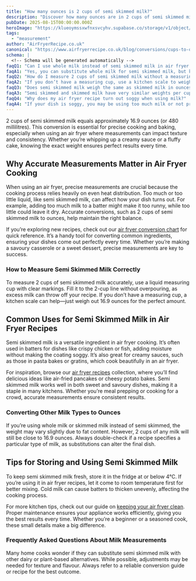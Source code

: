 ```yaml
---
title: "How many ounces is 2 cups of semi skimmed milk?"
description: "Discover how many ounces are in 2 cups of semi skimmed milk for perfect air fryer recipes. Get accurate conversions and cooking tips!"
pubDate: 2025-08-15T00:00:00.000Z
heroImage: "https://klueoymssxwfnxsvcyhv.supabase.co/storage/v1/object/public/Shmucket/how-many-ounces-is-2-cups-semi-skimmed-milk.webp"
tags:
  - "measurement"
author: "AirFryerRecipe.co.uk"
canonical: "https://www.airfryerrecipe.co.uk/blog/conversions/cups-to-ounces/how-many-ounces-is-2-cups-semi-skimmed-milk"
schema: |
  <!-- Schema will be generated automatically -->
faqQ1: "Can I use whole milk instead of semi skimmed milk in air fryer recipes?"
faqA1: "Yes, you can substitute whole milk for semi skimmed milk, but keep in mind that whole milk has a higher fat content. This may slightly alter the texture of your dish, making it richer or creamier. Adjust cooking times if needed to account for the difference."
faqQ2: "How do I measure 2 cups of semi skimmed milk without a measuring cup?"
faqA2: "If you don’t have a measuring cup, use a kitchen scale to weigh out 16.9 ounces (480 grams) of semi skimmed milk. Alternatively, a standard UK mug holds about 250ml, so roughly 2 mugs will give you close to 2 cups."
faqQ3: "Does semi skimmed milk weigh the same as skimmed milk in ounces?"
faqA3: "Semi skimmed and skimmed milk have very similar weights per cup, with only a slight difference due to fat content. For most recipes, you can use them interchangeably without adjusting the measurement."
faqQ4: "Why does my air fryer recipe turn out soggy when using milk?"
faqA4: "If your dish is soggy, you may be using too much milk or not preheating the air fryer properly. Ensure you measure liquids accurately and follow recipe instructions for best results. Excess moisture can prevent crisping."
---
```

<p>2 cups of semi skimmed milk equals approximately 16.9 ounces (or 480 millilitres). This conversion is essential for precise cooking and baking, especially when using an air fryer where measurements can impact texture and consistency. Whether you’re whipping up a creamy sauce or a fluffy cake, knowing the exact weight ensures perfect results every time.</p>  

<h2>Why Accurate Measurements Matter in Air Fryer Cooking</h2>  
<p>When using an air fryer, precise measurements are crucial because the cooking process relies heavily on even heat distribution. Too much or too little liquid, like semi skimmed milk, can affect how your dish turns out. For example, adding too much milk to a batter might make it too runny, while too little could leave it dry. Accurate conversions, such as 2 cups of semi skimmed milk to ounces, help maintain the right balance.</p>  

<p>If you’re exploring new recipes, check out our <a href=https://www.airfryerrecipe.co.uk/air-fryer-conversion-chart>air fryer conversion chart</a> for quick reference. It’s a handy tool for converting common ingredients, ensuring your dishes come out perfectly every time. Whether you’re making a savoury casserole or a sweet dessert, precise measurements are key to success.</p>  

<h3>How to Measure Semi Skimmed Milk Correctly</h3>  
<p>To measure 2 cups of semi skimmed milk accurately, use a liquid measuring cup with clear markings. Fill it to the 2-cup line without overpouring, as excess milk can throw off your recipe. If you don’t have a measuring cup, a kitchen scale can help—just weigh out 16.9 ounces for the perfect amount.</p>  

<h2>Common Uses for Semi Skimmed Milk in Air Fryer Recipes</h2>  
<p>Semi skimmed milk is a versatile ingredient in air fryer cooking. It’s often used in batters for dishes like crispy chicken or fish, adding moisture without making the coating soggy. It’s also great for creamy sauces, such as those in pasta bakes or gratins, which cook beautifully in an air fryer.</p>  

<p>For inspiration, browse our <a href=https://www.airfryerrecipe.co.uk/recipes>air fryer recipes</a> collection, where you’ll find delicious ideas like air-fried pancakes or cheesy potato bakes. Semi skimmed milk works well in both sweet and savoury dishes, making it a staple in many kitchens. Whether you’re meal prepping or cooking for a crowd, accurate measurements ensure consistent results.</p>  

<h3>Converting Other Milk Types to Ounces</h3>  
<p>If you’re using whole milk or skimmed milk instead of semi skimmed, the weight may vary slightly due to fat content. However, 2 cups of any milk will still be close to 16.9 ounces. Always double-check if a recipe specifies a particular type of milk, as substitutions can alter the final dish.</p>  

<h2>Tips for Storing and Using Semi Skimmed Milk</h2>  
<p>To keep semi skimmed milk fresh, store it in the fridge at or below 4°C. If you’re using it in air fryer recipes, let it come to room temperature first for better mixing. Cold milk can cause batters to thicken unevenly, affecting the cooking process.</p>  

<p>For more kitchen tips, check out our guide on <a href=https://www.airfryerrecipe.co.uk/air-fryer-cleaner>keeping your air fryer clean</a>. Proper maintenance ensures your appliance works efficiently, giving you the best results every time. Whether you’re a beginner or a seasoned cook, these small details make a big difference.</p>  

<h3>Frequently Asked Questions About Milk Measurements</h3>  
<p>Many home cooks wonder if they can substitute semi skimmed milk with other dairy or plant-based alternatives. While possible, adjustments may be needed for texture and flavour. Always refer to a reliable conversion guide or recipe for the best outcome.</p>
